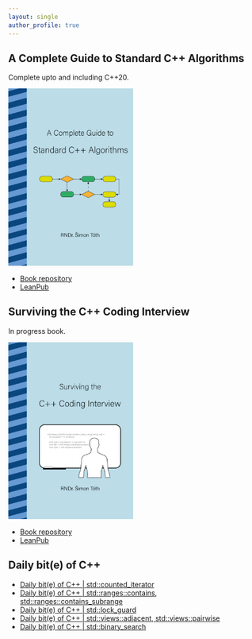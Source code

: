 ```yaml
---
layout: single
author_profile: true
---
```


## A Complete Guide to Standard C++ Algorithms

Complete upto and including C++20.

[<img src="assets/images/book_algorithms_cover.png" width="50%">](https://leanpub.com/cpp-algorithms-guide)

- [Book repository](https://github.com/HappyCerberus/book-cpp-algorithms)
- [LeanPub](https://leanpub.com/cpp-algorithms-guide)

## Surviving the C++ Coding Interview

In progress book.

[<img src="assets/images/book_coding_interview_cover.png" width="50%">](https://leanpub.com/cpp-coding-interview)

- [Book repository](https://leanpub.com/cpp-coding-interview)
- [LeanPub](https://leanpub.com/cpp-coding-interview)

## Daily bit(e) of C++

<ul>
<!-- SUBSTACK:START --><li><a href="https://medium.com/@simontoth/daily-bit-e-of-c-std-counted-iterator-73c875920579?source=rss-1e1de1006a93------2">Daily bit&lpar;e&rpar; of C++ | std::counted_iterator</a></li><li><a href="https://medium.com/@simontoth/daily-bit-e-of-c-std-ranges-contains-std-ranges-contains-subrange-2537369173e4?source=rss-1e1de1006a93------2">Daily bit&lpar;e&rpar; of C++ | std::ranges::contains, std::ranges::contains_subrange</a></li><li><a href="https://medium.com/@simontoth/daily-bit-e-of-c-std-lock-guard-154750c6c1ad?source=rss-1e1de1006a93------2">Daily bit&lpar;e&rpar; of C++ | std::lock_guard</a></li><li><a href="https://medium.com/@simontoth/daily-bit-e-of-c-std-views-adjacent-std-views-pairwise-d5e820e16524?source=rss-1e1de1006a93------2">Daily bit&lpar;e&rpar; of C++ | std::views::adjacent, std::views::pairwise</a></li><li><a href="https://medium.com/@simontoth/daily-bit-e-of-c-std-binary-search-d587717067cf?source=rss-1e1de1006a93------2">Daily bit&lpar;e&rpar; of C++ | std::binary_search</a></li><!-- SUBSTACK:END -->
</ul>